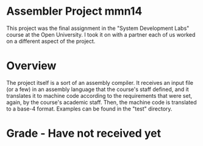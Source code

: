 # Assembler Project mmn14
This project was the final assignment in the "System Development Labs" course at the Open University. I took it on with a partner each of us worked on a different aspect of the project. 

# Overview
The project itself is a sort of an assembly compiler. It receives an input file (or a few) in an assembly language that the course's staff defined, 
and it translates it to machine code according to the requirements that were set, again, by the course's academic staff. Then, the machine code is translated to a base-4 format.
Examples can be found in the "test" directory.

# Grade - Have not received yet
